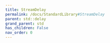```yaml
---
title: StreamDelay
permalink: /docs/StandardLibrary#StreamDelay
parent: std::delay
grand_parent: std
has_children: False
nav_order: 0
---
```

